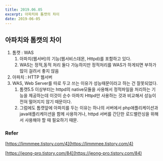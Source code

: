 ```yaml
---
title: 2019.06.05
excerpt: 아파치와 톰캣의 차이
date: 2019-06-05
---
```


## 아파치와 톰캣의 차이

1. 톰캣 : WAS
    1. 아파치(웹서버)의 기능(웹서비스데몬, Httpd)를 포함하고 있다.
    2. WAS는 정적,동적 처리 둘다 가능하지만 정적처리를 WAS가 하게되면 부하가 많이 걸려서 좋지 않음
2. 아파치 : HTTP 웹서버
3. WAS, Web Server를 따로 두고 쓰는 이유가 성능때문이라고 하는 건 잘못되었다.
    1. 톰캣5.5 이상부터는 httpd의 native모듈을 사용해서 정적파일을 처리하는 기능을 제공하는데 
    이것이 순수 아파치 Httpd만 사용하는 것과 비교해서 성능이 전혀 떨어지지 않기 때문이다.
    2. 그럼에도 톰캣앞에 아파치를 두는 이유는 하나의 서버에서 php애플리케이션과 java애플리케이션을 함께 사용하거나, httpd 서버를 간단한 로드밸런싱을 위해서 사용해야 할 때 필요하기 때문.

### Refer

[https://limmmee.tistory.com/4](https://limmmee.tistory.com/4)

[https://jeong-pro.tistory.com/84](https://jeong-pro.tistory.com/84)